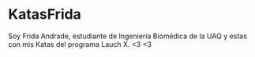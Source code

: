 # KatasFrida

Soy Frida Andrade, estudiante de Ingeniería Biomédica de la UAQ y estas con mis Katas del programa Lauch X.
<3 <3 
